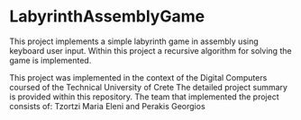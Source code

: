 # LabyrinthAssemblyGame
 This project implements a simple labyrinth game in assembly using keyboard user input. 
 Within this project a recursive algorithm for solving the game is implemented.

 This project was implemented in the context of the Digital Computers coursed of the Technical University of Crete
 The detailed project summary is provided within this repository.
 The team that implemented the project consists of: Tzortzi Maria Eleni and Perakis Georgios
